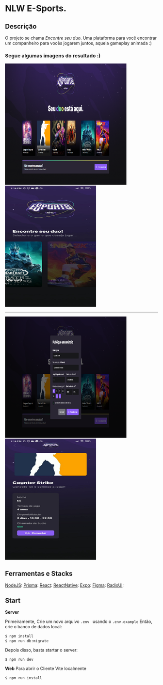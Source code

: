 # NLW E-Sports.

## Descrição

O projeto se chama _Encontre seu duo_. Uma plataforma para você encontrar um companheiro para vocês jogarem juntos, aquela gameplay animada :)

### Segue algumas imagens do resultado :)

<img src="/img-repository/page-home.png" width="400" height="400" /> <img src="/img-repository/app-home.jpeg" width="300" height="400" />

---

<img src="/img-repository/page-registerAd.png" width="400" height="400" /> <img src="/img-repository/app-connect.jpeg" width="300" height="400" />

## Ferramentas e Stacks

[NodeJS](https://nodejs.org/en/):
[Prisma](https://www.prisma.io/):
[React](https://reactjs.org/):
[ReactNative](https://reactnative.dev/):
[Expo](https://expo.dev/):
[Figma](https://www.figma.com/):
[RadixUI](https://www.radix-ui.com/):

## Start

**Server**

Primeiramente,
Crie um novo arquivo `.env ` usando o `.env.example`
Então, crie o banco de dados local:

```
$ npm install
$ npm run db:migrate
```

Depois disso, basta startar o server:

```
$ npm run dev
```

**Web**
Para abrir o Cliente Vite localmente

```
$ npm run install
```
